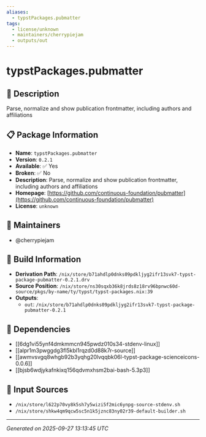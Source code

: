 ```yaml
---
aliases:
  - typstPackages.pubmatter
tags:
  - license/unknown
  - maintainers/cherrypiejam
  - outputs/out
---
```


# typstPackages.pubmatter

## 📝 Description

Parse, normalize and show publication frontmatter, including authors and affiliations

## 📋 Package Information

- **Name**: `typstPackages.pubmatter`
- **Version**: `0.2.1`
- **Available**: ✅ Yes
- **Broken**: ✅ No
- **Description**: Parse, normalize and show publication frontmatter, including authors and affiliations
- **Homepage**: [https://github.com/continuous-foundation/pubmatter](https://github.com/continuous-foundation/pubmatter)
- **License**: `unknown`
## 👥 Maintainers

- @cherrypiejam


## 🔧 Build Information

- **Derivation Path**: `/nix/store/b71ahdlp0dnks09pdkljyg2ifr13svk7-typst-package-pubmatter-0.2.1.drv`
- **Source Position**: `/nix/store/ns30sqxb36k8jrds8z18rv96bpnwc60d-source/pkgs/by-name/ty/typst/typst-packages.nix:39`
- **Outputs**:
  - `out`:  `/nix/store/b71ahdlp0dnks09pdkljyg2ifr13svk7-typst-package-pubmatter-0.2.1`

## 🔗 Dependencies

- [[6dg1vi55ynf4dmkmmcn945pwdz010s34-stdenv-linux]]
- [[alpr1m3pwggdg3fl5kbl1rqzd0d88k7r-source]]
- [[awmvsvgq8whgb92b3yqhg20lvqqbk06l-typst-package-scienceicons-0.0.6]]
- [[bjsb6wdjykafnkixq156qdvmxhsm2bai-bash-5.3p3]]

## 📁 Input Sources

- `/nix/store/l622p70vy8k5sh7y5wizi5f2mic6ynpg-source-stdenv.sh`
- `/nix/store/shkw4qm9qcw5sc5n1k5jznc83ny02r39-default-builder.sh`

---
*Generated on 2025-09-27 13:13:45 UTC*
